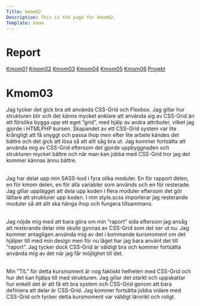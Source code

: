 ```yaml
---
Title: kmom02
Description: This is the page for kmom02.
Template: kmom
---
```


Report
==========================

<div class="kmom-report report">
    <a href="kmom01">Kmom01</a>
    <a href="kmom02">Kmom02</a>
    <a href="kmom03">Kmom03</a>
    <a href="#">Kmom04</a>
    <a href="#">Kmom05</a>
    <a href="#">Kmom06</a>
    <a href="#">Projekt</a>
</div>
<div class="kmom-report text">
    <h1>Kmom03</h1>
Jag tycker det gick bra att använda CSS-Grid och Flexbox. Jag gillar hur strukturen blir och det känns mycket enklare att använda sig av CSS-Grid än att försöka bygga upp ett eget ”grid”, med hjälp av andra attributer, vilket jag gjorde i HTMLPHP kursen. Skapandet av ett CSS-Grid system var lite krångligt att få snyggt och passa ihop men efter lite arbete kändes det bättre och det gick att lösa så att allt såg bra ut. Jag kommer fortsätta att använda mig av CSS-Grid eftersom det gjorde uppbyggnaden och strukturen mycket bättre och när man kan jobba med CSS-Grid tror jag det kommer kännas ännu bättre.<br><br>

Jag har delat upp min SASS-kod i fyra olika moduler. En för rapport delen, en för kmom delen, en för alla variabler som används och en för resterade. Jag gillar upplägget att dela upp koden i flera moduler eftersom det gör lättare att strukturer upp koden. I min style.scss importerar jag resterande moduler så att allt ska hänga ihop och fungera tillsammans.<br><br>

Jag nöjde mig med att bara göra om min ”raport” sida eftersom jag ansåg att resterande delar inte skulle gynnas av CSS-Grid som det ser ut nu. Jag kommer antagligen använda mig av det i kommande kursmoment om det hjälper till med min design men för nu läget har jag bara använt det till ”raport”. Jag tycker dock CSS-Grid är väldigt bra och kommer fortsätta använda mig av det när jag får möjlighet till det.<br><br>

Min ”TIL” för detta kursmoment är nog faktiskt helheten med CSS-Grid och hur det kan hjälpa till med strukturen. Jag gillar det starkt och uppskattar hur enkelt det är att få ett bra system och CSS-Grid genom att bara definiera att delar är CSS-Grid. Jag kommer fortsätta jobba vidare med CSS-Grid och tycker detta kursmoment var väldigt lärorikt och roligt.<br><br>

</div>
